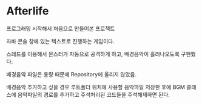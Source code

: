 # Afterlife

프로그래밍 시작해서 처음으로 만들어본 프로젝트

자바 콘솔 창에 있는 텍스트로 진행하는 게임이다.

스레드를 이용해서 몬스터가 자동으로 공격하게 하고, 배경음악이 흘러나오도록 구현했다.

배경음악 파일은 용량 때문에 Repository에 올리지 않았음.

배경음악 추가하고 싶을 경우 루트폴더 위치에 사용할 음악파일 저장한 후에 BGM 클래스에 음악파일의 경로를 추가하고 주석처리된 코드들을 주석해제하면 된다.
